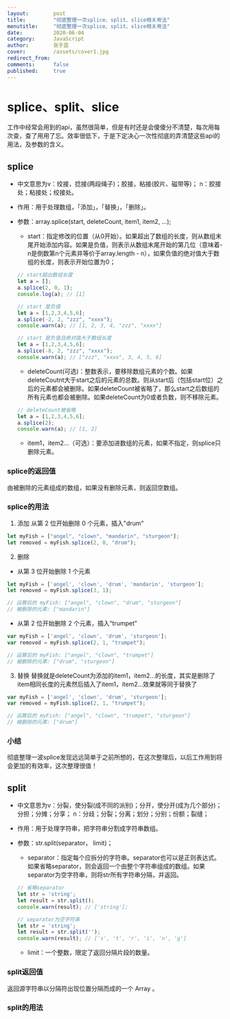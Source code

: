 ```yaml
---
layout:        post
title:         "彻底整理一次splice、split、slice相关用法"
menutitle:     "彻底整理一次splice、split、slice相关用法"
date:          2020-06-04
category:      JavaScript
author:        张于蓝
cover:         /assets/cover1.jpg
redirect_from:
comments:      false
published:     true
---
```

# splice、split、slice
工作中经常会用到的api，虽然很简单，但是有时还是会傻傻分不清楚，每次用每次查，查了用用了忘。效率很低下，于是下定决心一次性彻底的弄清楚这些api的用法，及参数的含义。
## splice
- 中文意思为v：绞接，捻接(两段绳子)；胶接，粘接(胶片、磁带等)； n：胶接处；粘接处；绞接处。
- 作用：用于处理数组，「添加」，「替换」，「删除」。
- 参数：array.splice(start, deleteCount, item1, item2, ...); 
    - start：指定修改的位置（从0开始）。如果超出了数组的长度，则从数组末尾开始添加内容。如果是负值，则表示从数组末尾开始的第几位（意味着-n是倒数第n个元素并等价于array.length - n），如果负值的绝对值大于数组的长度，则表示开始位置为0；
    
    ```javascript
    // start超出数组长度
    let a = [];
    a.splice(2, 0, 1);
    console.log(a); // [1]
    ```
    ```javascript
    // start 是负值
    let a = [1,2,3,4,5,6];
    a.splice(-2, 2, "zzz", "xxxx");
    console.warn(a); // [1, 2, 3, 4, "zzz", "xxxx"]
    ```
    ```javascript
    // start 是负值且绝对值大于数组长度
    let a = [1,2,3,4,5,6];
    a.splice(-8, 2, "zzz", "xxxx");
    console.warn(a); // ["zzz", "xxxx", 3, 4, 5, 6]
    ```
    - deleteCount(可选)：整数表示，要移除数组元素的个数。如果deleteCoutnt大于start之后的元素的总数。则从start后（包括start位）之后的元素都会被删除。如果deleteCount被省略了，那么start之后数组的所有元素也都会被删除。如果deleteCount为0或者负数，则不移除元素。
    
    ```javascript
    // deleteCount被省略
    let a = [1,2,3,4,5,6];
    a.splice(2);
    console.warn(a); // [1, 2]
    ```
    - item1，item2...（可选）：要添加进数组的元素，如果不指定，则splice只删除元素。
### splice的返回值
由被删除的元素组成的数组，如果没有删除元素，则返回空数组。

### splice的用法

1. 添加  从第 2 位开始删除 0 个元素，插入"drum"

```javascript
let myFish = ["angel", "clown", "mandarin", "sturgeon"];
let removed = myFish.splice(2, 0, "drum");
```

2. 删除

- 从第 3 位开始删除 1 个元素

```javascript
let myFish = ['angel', 'clown', 'drum', 'mandarin', 'sturgeon'];
let removed = myFish.splice(3, 1);

// 运算后的 myFish: ["angel", "clown", "drum", "sturgeon"]
// 被删除的元素: ["mandarin"]
```
- 从第 2 位开始删除 2 个元素，插入“trumpet”

```javascript
var myFish = ['angel', 'clown', 'drum', 'sturgeon'];
var removed = myFish.splice(2, 1, "trumpet");

// 运算后的 myFish: ["angel", "clown", "trumpet"]
// 被删除的元素: ["drum", "sturgeon"]
```

3. 替换 替换就是deleteCount为添加的item1，item2...的长度，其实是删除了item相同长度的元素然后插入了item1，item2...效果就等同于替换了

```javascript
var myFish = ['angel', 'clown', 'drum', 'sturgeon'];
var removed = myFish.splice(2, 1, "trumpet");

// 运算后的 myFish: ["angel", "clown", "trumpet", "sturgeon"]
// 被删除的元素: ["drum"]

```
### 小结
彻底整理一波splice发现远远简单于之前所想的，在这次整理后，以后工作用到将会更加的有效率，这次整理很值！
## split

- 中文意思为v：分裂，使分裂(成不同的派别)；分开，使分开(成为几个部分)；分担；分摊；分享； n：分歧；分裂；分离；划分；分别；份额；裂缝；
- 作用：用于处理字符串，把字符串分割成字符串数组。
- 参数：str.split(separator， limit)；
    - separator：指定每个应拆分的字符串。separator也可以是正则表达式。如果省略separator，则会返回一个由整个字符串组成的数组。如果separator为空字符串，则将str所有字符串分隔，并返回。
    
    ```javascript
    // 省略separator
    let str = 'string';
    let result = str.split();
    console.warn(result); // ['string'];
    ```
    
    ```javascript
    // separator为空字符串
    let str = 'string';
    let result = str.split('');
    console.warn(result); // ['s', 't', 'r', 'i', 'n', 'g']
    ```
    - limit：一个整数，限定了返回分隔片段的数量。
### split返回值
返回源字符串以分隔符出现位置分隔而成的一个 Array 。
### split的用法

    




